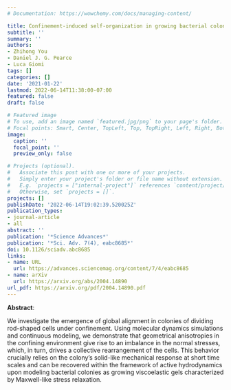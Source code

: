 ```yaml
---
# Documentation: https://wowchemy.com/docs/managing-content/

title: Confinement-induced self-organization in growing bacterial colonies
subtitle: ''
summary: ''
authors:
- Zhihong You
- Daniel J. G. Pearce
- Luca Giomi
tags: []
categories: []
date: '2021-01-22'
lastmod: 2022-06-14T11:38:00-07:00
featured: false
draft: false

# Featured image
# To use, add an image named `featured.jpg/png` to your page's folder.
# Focal points: Smart, Center, TopLeft, Top, TopRight, Left, Right, BottomLeft, Bottom, BottomRight.
image:
  caption: ''
  focal_point: ''
  preview_only: false

# Projects (optional).
#   Associate this post with one or more of your projects.
#   Simply enter your project's folder or file name without extension.
#   E.g. `projects = ["internal-project"]` references `content/project/deep-learning/index.md`.
#   Otherwise, set `projects = []`.
projects: []
publishDate: '2022-06-14T19:02:39.520025Z'
publication_types:
- journal-article
- all
abstract: ''
publication: '*Science Advances*'
publication: '*Sci. Adv. 7(4), eabc8685*'
doi: 10.1126/sciadv.abc8685
links:
- name: URL
  url: https://advances.sciencemag.org/content/7/4/eabc8685
- name: arXiv
  url: https://arxiv.org/abs/2004.14890
url_pdf: https://arxiv.org/pdf/2004.14890.pdf
---
```


**Abstract**:

We investigate the emergence of global alignment in colonies of dividing rod-shaped cells under confinement. Using molecular dynamics simulations and continuous modeling, we demonstrate that geometrical anisotropies in the confining environment give rise to an imbalance in the normal stresses, which, in turn, drives a collective rearrangement of the cells. This behavior crucially relies on the colony’s solid-like mechanical response at short time scales and can be recovered within the framework of active hydrodynamics upon modeling bacterial colonies as growing viscoelastic gels characterized by Maxwell-like stress relaxation.